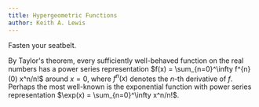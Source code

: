 ```yaml
---
title: Hypergeometric Functions
author: Keith A. Lewis
---
```


Fasten your seatbelt. 

By Taylor's theorem, every sufficiently well-behaved function on the real numbers
has a power series representation $f(x) = \sum_{n=0}^\infty f^{n}(0) x^n/n!$
around $x = 0$, where $f^{n}(x)$ denotes the $n$-th derivative of $f$.
Perhaps the most well-known is the exponential function
with power series representation $\exp(x) = \sum_{n=0}^\infty x^n/n!$.
